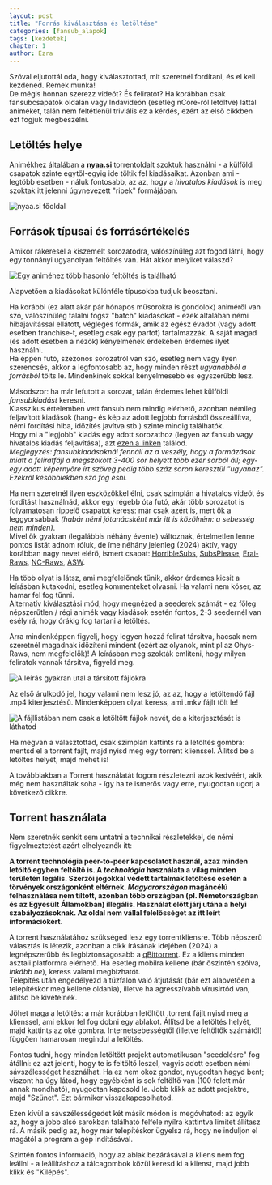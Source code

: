 ```yaml
---
layout: post
title: "Forrás kiválasztása és letöltése"
categories: [fansub_alapok]
tags: [kezdetek]
chapter: 1
author: Ezra
---
```


Szóval eljutottál oda, hogy kiválasztottad, mit szeretnél fordítani, és el kell kezdened. Remek munka!  
De mégis honnan szerezz videót? És feliratot? Ha korábban csak fansubcsapatok oldalán vagy Indavideón (esetleg nCore-ról letöltve) láttál animéket, talán nem feltétlenül triviális ez a kérdés, ezért az első cikkben ezt fogjuk megbeszélni.



## Letöltés helye

Animékhez általában a [**nyaa.si**](https://nyaa.si/) torrentoldalt szoktuk használni - a külföldi csapatok szinte egytől-egyig ide töltik fel kiadásaikat.
Azonban ami - legtöbb esetben - náluk fontosabb, az az, hogy a *hivatalos kiadások* is meg szoktak itt jelenni úgynevezett "ripek" formájában.

![nyaa.si főoldal](https://files.catbox.moe/t7kae4.png)


## Források típusai és forrásértékelés
Amikor rákeresel a kiszemelt sorozatodra, valószínűleg azt fogod látni, hogy egy tonnányi ugyanolyan feltöltés van. Hát akkor melyiket válaszd?

![Egy animéhez több hasonló feltöltés is található](https://files.catbox.moe/d6fpki.png)

Alapvetően a kiadásokat különféle típusokba tudjuk beosztani.

Ha korábbi (ez alatt akár pár hónapos műsorokra is gondolok) animéről van szó, valószínűleg találni fogsz "batch" kiadásokat - ezek általában némi hibajavítással ellátott, végleges formák, amik az egész évadot (vagy adott esetben franchise-t,
esetleg csak egy partot) tartalmazzák. A saját magad (és adott esetben a nézők) kényelmének érdekében érdemes ilyet használni.  
Ha éppen futó, szezonos sorozatról van szó, esetleg nem vagy ilyen szerencsés, akkor a legfontosabb az, hogy minden részt *ugyanabból a forrásból* tölts le. Mindenkinek sokkal kényelmesebb és egyszerűbb lesz.

Másodszor: ha már lefutott a sorozat, talán érdemes lehet külföldi *fansubkiadást* keresni.  
Klasszikus értelemben vett fansub nem mindig elérhető, azonban némileg feljavított kiadások (hang- és kép az adott legjobb forrásból összeállítva, némi fordítási hiba, időzítés javítva stb.) szinte mindig találhatók.  
Hogy mi a "legjobb" kiadás egy adott sorozathoz (legyen az fansub vagy hivatalos kiadás feljavítása), azt [ezen a linken](https://index.fansubcar.tel/) találod.  
*Megjegyzés: fansubkiadásoknál fennáll az a veszély, hogy a formázások miatt a feliratfájl a megszokott 3-400 sor helyett több ezer sorból áll; egy-egy adott képernyőre írt szöveg pedig több száz soron keresztül "ugyanaz".
Ezekről későbbiekben szó fog esni.*

Ha nem szeretnél ilyen eszközökkel élni, csak szimplán a hivatalos videót és fordítást használnád, akkor egy régebb óta futó, akár több sorozatot is folyamatosan rippelő csapatot keress:
már csak azért is, mert ők a leggyorsabbak *(habár némi jótanácsként már itt is közölném: a sebesség nem minden)*.  
Mivel ők gyakran (legalábbis néhány évente) változnak, értelmetlen lenne pontos listát adnom róluk, de íme néhány jelenleg (2024) aktív, vagy korábban nagy nevet elérő, ismert csapat:
[HorribleSubs](https://horriblesubs.eu/), [SubsPlease](https://subsplease.org/), [Erai-Raws](https://www.erai-raws.info/), [NC-Raws](https://nyaa.si/user/BraveSail), [ASW](https://nyaa.si/user/AkihitoSubsWeeklies).

Ha több olyat is látsz, ami megfelelőnek tűnik, akkor érdemes kicsit a leírásban kutakodni, esetleg kommenteket olvasni. Ha valami nem kóser, az hamar fel fog tűnni.  
Alternatív kiválasztási mód, hogy megnézed a seederek számát - ez főleg népszerűtlen / régi animék vagy kiadások esetén fontos, 2-3 seedernél van esély rá, hogy órákig fog tartani a letöltés.

Arra mindenképpen figyelj, hogy legyen hozzá felirat társítva, hacsak nem szeretnél magadnak időzíteni mindent (ezért az olyanok, mint pl az Ohys-Raws, nem megfelelők)!
A leírásban meg szokták említeni, hogy milyen feliratok vannak társítva, figyeld meg.

![A leírás gyakran utal a társított fájlokra](https://files.catbox.moe/d7e4me.png)

Az első árulkodó jel, hogy valami nem lesz jó, az az, hogy a letöltendő fájl .mp4 kiterjesztésű. Mindenképpen olyat keress, ami .mkv fájlt tölt le!

![A fájllistában nem csak a letöltött fájlok nevét, de a kiterjesztését is láthatod](https://files.catbox.moe/wra6hb.png)

Ha megvan a választottad, csak szimplán kattints rá a letöltés gombra: mentsd el a torrent fájlt, majd nyisd meg egy torrent klienssel. Állítsd be a letöltés helyét, majd mehet is!

A továbbiakban a Torrent használatát fogom részletezni azok kedvéért, akik még nem használtak soha - így ha te ismerős vagy erre, nyugodtan ugorj a következő cikkre.



## Torrent használata

Nem szeretnék senkit sem untatni a technikai részletekkel, de némi figyelmeztetést azért elhelyeznék itt:

**A torrent technológia peer-to-peer kapcsolatot használ, azaz minden letöltő egyben feltöltő is. A *technológia* használata a világ minden területén legális.
Szerzői jogokkal védett tartalmak letöltése esetén a törvények országonként eltérnek. *Magyarországon* magáncélú felhasználása nem tiltott, azonban több országban (pl. Németországban és az Egyesült Államokban) illegális.
Használat előtt járj utána a helyi szabályozásoknak. Az oldal nem vállal felelősséget az itt leírt információkért.**

A torrent használatához szükséged lesz egy torrentkliensre. Több népszerű választás is létezik, azonban a cikk írásának idejében (2024) a legnépszerűbb és legbiztonságosabb a [qBittorrent](https://www.qbittorrent.org/).
Ez a kliens minden asztali platformra elérhető. Ha esetleg mobilra kellene (bár őszintén szólva, *inkább ne*), keress valami megbízhatót.  
Telepítés után engedélyezd a tűzfalon való átjutását (bár ezt alapvetően a telepítéskor meg kellene oldania), illetve ha agresszívabb vírusirtód van, állítsd be kivételnek.

Jöhet maga a letöltés: a már korábban letöltött .torrent fájlt nyisd meg a klienssel, ami ekkor fel fog dobni egy ablakot.
Állítsd be a letöltés helyét, majd kattints az oké gombra. Internetsebességtől (illetve feltöltők számától) függően hamarosan megindul a letöltés.

Fontos tudni, hogy minden letöltött projekt automatikusan "seedelésre" fog átállni: ez azt jelenti, hogy te is feltöltő leszel, vagyis adott esetben némi sávszélességet használhat. Ha ez nem okoz gondot, nyugodtan hagyd bent; viszont ha úgy látod, hogy
egyébként is sok feltöltő van (100 felett már annak mondható), nyugodtan kapcsold le. Jobb klikk az adott projektre, majd "Szünet". Ezt bármikor visszakapcsolhatod.

Ezen kívül a sávszélességedet két másik módon is megóvhatod: az egyik az, hogy a jobb alsó sarokban található felfele nyílra kattintva limitet állítasz rá. A másik pedig az, hogy már telepítéskor ügyelsz rá, hogy ne induljon el magától a program a gép indításával.

Szintén fontos információ, hogy az ablak bezárásával a kliens nem fog leállni - a leállításhoz a tálcagombok közül keresd ki a klienst, majd jobb klikk és "Kilépés".
